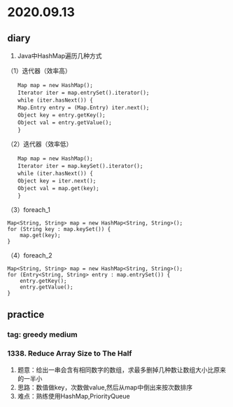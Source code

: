 # 2020.09.13
## diary
1. Java中HashMap遍历几种方式

（1）迭代器（效率高）
```
　　Map map = new HashMap();
　　Iterator iter = map.entrySet().iterator();
　　while (iter.hasNext()) {
　　Map.Entry entry = (Map.Entry) iter.next();
　　Object key = entry.getKey();
　　Object val = entry.getValue();
　　}
```
（2）迭代器（效率低）
```
　　Map map = new HashMap();
　　Iterator iter = map.keySet().iterator();
　　while (iter.hasNext()) {
　　Object key = iter.next();
　　Object val = map.get(key);
　　}
```
（3）foreach_1
```
Map<String, String> map = new HashMap<String, String>();
for (String key : map.keySet()) {
	map.get(key);
}
```
（4）foreach_2
```
Map<String, String> map = new HashMap<String, String>();
for (Entry<String, String> entry : map.entrySet()) {
	entry.getKey();
	entry.getValue();
}
```
## practice
### tag: greedy medium
### 1338. Reduce Array Size to The Half
1. 题意：给出一串会含有相同数字的数组，求最多删掉几种数让数组大小比原来的一半小
2. 思路：数值做key，次数做value,然后从map中倒出来按次数排序
3. 难点：熟练使用HashMap,PriorityQueue
